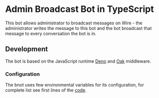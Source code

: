 # Admin Broadcast Bot in TypeScript

This bot allows administrator to broadcast messages on Wire - the administrator writes the message to this bot and the bot broadcast that message to every conversation the bot is in.

## Development

The bot is based on the JavaScript runtime [Deno](https://deno.land/) and [Oak](https://github.com/oakserver/oak) middleware.

### Configuration

The bnot uses few environmental variables for its configuration, for complete list see first lines of the [code](app.ts).
